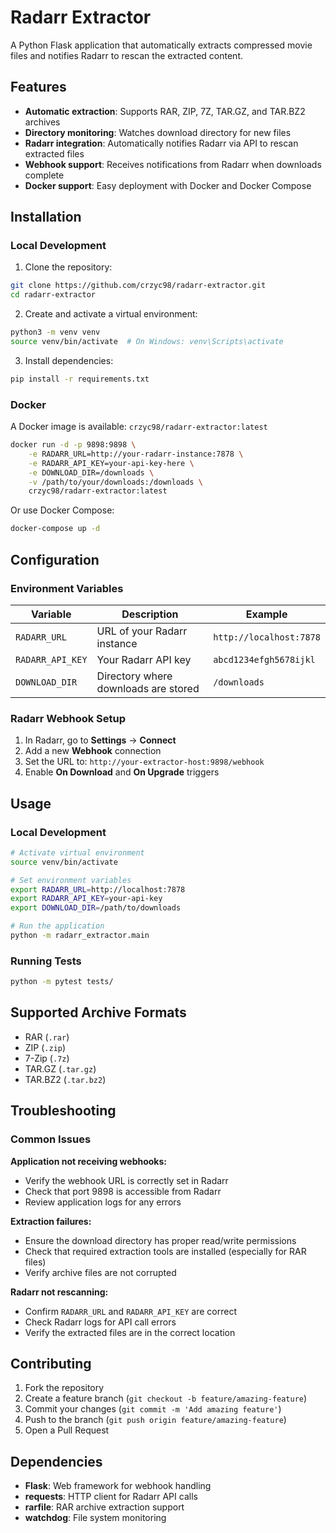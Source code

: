 # Radarr Extractor

A Python Flask application that automatically extracts compressed movie files and notifies Radarr to rescan the extracted content.

## Features

- **Automatic extraction**: Supports RAR, ZIP, 7Z, TAR.GZ, and TAR.BZ2 archives
- **Directory monitoring**: Watches download directory for new files
- **Radarr integration**: Automatically notifies Radarr via API to rescan extracted files
- **Webhook support**: Receives notifications from Radarr when downloads complete
- **Docker support**: Easy deployment with Docker and Docker Compose

## Installation

### Local Development

1. Clone the repository:
```bash
git clone https://github.com/crzyc98/radarr-extractor.git
cd radarr-extractor
```

2. Create and activate a virtual environment:
```bash
python3 -m venv venv
source venv/bin/activate  # On Windows: venv\Scripts\activate
```

3. Install dependencies:
```bash
pip install -r requirements.txt
```

### Docker

A Docker image is available: `crzyc98/radarr-extractor:latest`

```bash
docker run -d -p 9898:9898 \
    -e RADARR_URL=http://your-radarr-instance:7878 \
    -e RADARR_API_KEY=your-api-key-here \
    -e DOWNLOAD_DIR=/downloads \
    -v /path/to/your/downloads:/downloads \
    crzyc98/radarr-extractor:latest
```

Or use Docker Compose:
```bash
docker-compose up -d
```

## Configuration

### Environment Variables

| Variable | Description | Example |
|----------|-------------|---------|
| `RADARR_URL` | URL of your Radarr instance | `http://localhost:7878` |
| `RADARR_API_KEY` | Your Radarr API key | `abcd1234efgh5678ijkl` |
| `DOWNLOAD_DIR` | Directory where downloads are stored | `/downloads` |

### Radarr Webhook Setup

1. In Radarr, go to **Settings** → **Connect**
2. Add a new **Webhook** connection
3. Set the URL to: `http://your-extractor-host:9898/webhook`
4. Enable **On Download** and **On Upgrade** triggers

## Usage

### Local Development
```bash
# Activate virtual environment
source venv/bin/activate

# Set environment variables
export RADARR_URL=http://localhost:7878
export RADARR_API_KEY=your-api-key
export DOWNLOAD_DIR=/path/to/downloads

# Run the application
python -m radarr_extractor.main
```

### Running Tests
```bash
python -m pytest tests/
```

## Supported Archive Formats

- RAR (`.rar`)
- ZIP (`.zip`)
- 7-Zip (`.7z`)
- TAR.GZ (`.tar.gz`)
- TAR.BZ2 (`.tar.bz2`)

## Troubleshooting

### Common Issues

**Application not receiving webhooks:**
- Verify the webhook URL is correctly set in Radarr
- Check that port 9898 is accessible from Radarr
- Review application logs for any errors

**Extraction failures:**
- Ensure the download directory has proper read/write permissions
- Check that required extraction tools are installed (especially for RAR files)
- Verify archive files are not corrupted

**Radarr not rescanning:**
- Confirm `RADARR_URL` and `RADARR_API_KEY` are correct
- Check Radarr logs for API call errors
- Verify the extracted files are in the correct location

## Contributing

1. Fork the repository
2. Create a feature branch (`git checkout -b feature/amazing-feature`)
3. Commit your changes (`git commit -m 'Add amazing feature'`)
4. Push to the branch (`git push origin feature/amazing-feature`)
5. Open a Pull Request

## Dependencies

- **Flask**: Web framework for webhook handling
- **requests**: HTTP client for Radarr API calls
- **rarfile**: RAR archive extraction support
- **watchdog**: File system monitoring